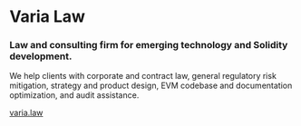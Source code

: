 # Varia Law 

### Law and consulting firm for emerging technology and Solidity development. 



We help clients with corporate and contract law, general regulatory risk mitigation, strategy and product design, EVM codebase and documentation optimization, and audit assistance. 


[varia.law](https://varia.law/)
